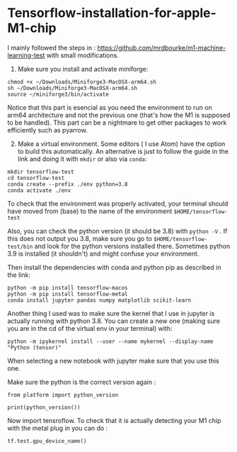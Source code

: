 # Tensorflow-installation-for-apple-M1-chip


I mainly followed the steps in : https://github.com/mrdbourke/m1-machine-learning-test with small modifications.


1. Make sure you install and activate miniforge: 

```
chmod +x ~/Downloads/Miniforge3-MacOSX-arm64.sh
sh ~/Downloads/Miniforge3-MacOSX-arm64.sh
source ~/miniforge3/bin/activate

```
Notice that this part is esencial as you need the environment to run on arm64 architecture and not the previous one (that's how the M1 is supposed to be handled). This part can be a nightmare to get other packages to work efficiently such as pyarrow. 


2. Make a virtual environment. Some editors ( I use Atom) have the option to build this automatically. An alternative is just to follow the guide in the link and doing it with `mkdir` or also via `conda`:


```
mkdir tensorflow-test
cd tensorflow-test
conda create --prefix ./env python=3.8
conda activate ./env
```

To check that the environment was properly activated, your terminal should have moved from (base) to the name of the environment `$HOME/tensorflow-test`

Also, you can check the python version (it should be 3.8) with `python -V` . If this does not output you 3.8, make sure you go to `$HOME/tensorflow-test/bin` and look for the python versions installed there. Sometimes python 3.9 is installed (it shouldn't) and might confuse your environment. 


Then install the dependencies with conda and python pip as described in the link:



```
python -m pip install tensorflow-macos
python -m pip install tensorflow-metal
conda install jupyter pandas numpy matplotlib scikit-learn
```

Another thing I used was to make sure the kernel that I use in jupyter is actually running with python 3.8. You can create a new one (making sure you are in the cd of the virtual env in your terminal) with:

```
python -m ipykernel install --user --name mykernel --display-name "Python (tensor)"
```
When selecting a new notebook with jupyter make sure that you use this one. 

Make sure the python is the correct version again : 

```
from platform import python_version

print(python_version())

```

Now import tensroflow. To check that it is actually detecting your M1 chip with the metal plug in you can do :

```
tf.test.gpu_device_name()

```










